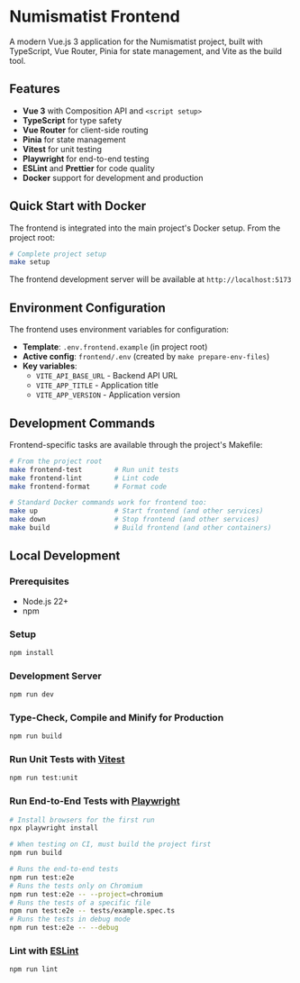 # Numismatist Frontend

A modern Vue.js 3 application for the Numismatist project, built with TypeScript, Vue Router, Pinia for state management, and Vite as the build tool.

## Features

- **Vue 3** with Composition API and `<script setup>`
- **TypeScript** for type safety
- **Vue Router** for client-side routing
- **Pinia** for state management
- **Vitest** for unit testing
- **Playwright** for end-to-end testing
- **ESLint** and **Prettier** for code quality
- **Docker** support for development and production

## Quick Start with Docker

The frontend is integrated into the main project's Docker setup. From the project root:

```sh
# Complete project setup
make setup
```

The frontend development server will be available at `http://localhost:5173`

## Environment Configuration

The frontend uses environment variables for configuration:

- **Template**: `.env.frontend.example` (in project root)
- **Active config**: `frontend/.env` (created by `make prepare-env-files`)
- **Key variables**:
  - `VITE_API_BASE_URL` - Backend API URL
  - `VITE_APP_TITLE` - Application title
  - `VITE_APP_VERSION` - Application version

## Development Commands

Frontend-specific tasks are available through the project's Makefile:

```sh
# From the project root
make frontend-test        # Run unit tests
make frontend-lint        # Lint code
make frontend-format      # Format code

# Standard Docker commands work for frontend too:
make up                   # Start frontend (and other services)
make down                 # Stop frontend (and other services)
make build                # Build frontend (and other containers)
```

## Local Development

### Prerequisites
- Node.js 22+ 
- npm

### Setup

```sh
npm install
```

### Development Server

```sh
npm run dev
```

### Type-Check, Compile and Minify for Production

```sh
npm run build
```

### Run Unit Tests with [Vitest](https://vitest.dev/)

```sh
npm run test:unit
```

### Run End-to-End Tests with [Playwright](https://playwright.dev)

```sh
# Install browsers for the first run
npx playwright install

# When testing on CI, must build the project first
npm run build

# Runs the end-to-end tests
npm run test:e2e
# Runs the tests only on Chromium
npm run test:e2e -- --project=chromium
# Runs the tests of a specific file
npm run test:e2e -- tests/example.spec.ts
# Runs the tests in debug mode
npm run test:e2e -- --debug
```

### Lint with [ESLint](https://eslint.org/)

```sh
npm run lint
```
